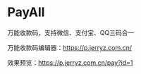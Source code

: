 # PayAll
 万能收款码，支持微信、支付宝、QQ三码合一

 万能收款码编辑器：https://p.jerryz.com.cn/
 
 效果预览：https://p.jerryz.com.cn/pay?id=1
